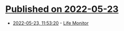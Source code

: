 # [Published on 2022-05-23](index.md)

* [2022-05-23, 11:53:20](https://news.ycombinator.com/item?id=31477851) - [Life Monitor](https://kevinkle.in/posts/2022-05-21-life_monitor/)
